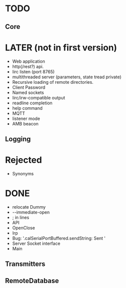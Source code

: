 # TODO

## Core

# LATER (not in first version)

* Web application
* http(/rest?) api.
* lirc listen (port 8765)
* multithreaded server (parameters, state tread private)
* Recursive loading of remote directories.
* Client Password
* Named sockets
* lirc/irw-compatible output
* readline completion
* help command
* MQTT
* listener mode
* AMB beacon

## Logging

# Rejected

* Synonyms

# DONE
* relocate Dummy
* --immediate-open
* ; in lines
* API
* OpenClose
* Irp
* Bug: '.calSerialPortBuffered.sendString: Sent '
* Server Socket interface
* Main

## Transmitters

## RemoteDatabase
